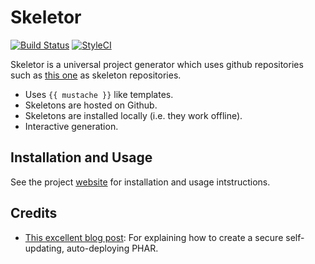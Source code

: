 # Skeletor

[![Build Status](https://travis-ci.org/dantleech/skeletor.svg?branch=master)](https://travis-ci.org/dantleech/skeletor)
[![StyleCI](https://styleci.io/repos/53805100/shield)](https://styleci.io/repos/53805100)

Skeletor is a universal project generator which uses github repositories such
as [this one](https://github.com/dantleech/phplib.skel) as skeleton
repositories.

- Uses ``{{ mustache }}`` like templates.
- Skeletons are hosted on Github.
- Skeletons are installed locally (i.e. they work offline).
- Interactive generation.

## Installation and Usage

See the project [website](http://dantleech.github.io/skeletor) for
installation and usage intstructions.

## Credits

- [This excellent blog post](https://mwop.net/blog/2015-12-14-secure-phar-automation.html): For explaining how to create a secure self-updating, auto-deploying PHAR.
